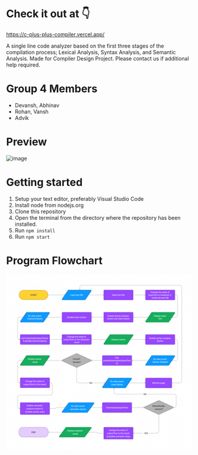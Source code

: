 # Check it out at 👇
https://c-plus-plus-compiler.vercel.app/


A single line code analyzer based on the first three stages of the compilation process; Lexical Analysis, Syntax Analysis, and Semantic Analysis. Made for Compiler Design Project. Please contact us if additional help required.

# Group 4 Members
* Devansh, Abhinav
* Rohan, Vansh
* Advik

# Preview

![image](https://github.com/abhinav-04/C-plus-plus-Compiler/assets/73755529/91403878-60b9-4fa9-b021-0279f9dd99a7)

# Getting started

1. Setup your text editor, preferably Visual Studio Code
2. Install node from nodejs.org
3. Clone this repository
4. Open the terminal from the directory where the repository has been installed.
5. Run `npm install`
6. Run `npm start`

# Program Flowchart

![image](./public/flowchart.png)

